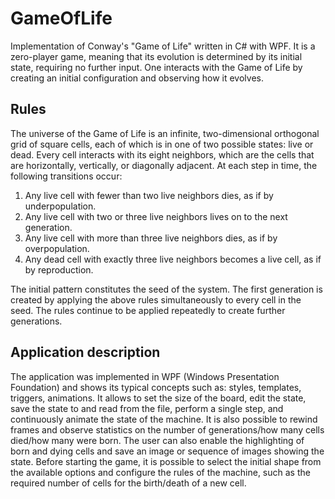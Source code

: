 # GameOfLife
Implementation of Conway's "Game of Life" written in C# with WPF. It is a zero-player game, meaning that its evolution is determined by its initial state, requiring no further input. One interacts with the Game of Life by creating an initial configuration and observing how it evolves.

## Rules
The universe of the Game of Life is an infinite, two-dimensional orthogonal grid of square cells, each of which is in one of two possible states: live or dead. Every cell interacts with its eight neighbors, which are the cells that are horizontally, vertically, or diagonally adjacent. At each step in time, the following transitions occur:
1. Any live cell with fewer than two live neighbors dies, as if by underpopulation.
2. Any live cell with two or three live neighbors lives on to the next generation.
3. Any live cell with more than three live neighbors dies, as if by overpopulation.
4. Any dead cell with exactly three live neighbors becomes a live cell, as if by reproduction.

The initial pattern constitutes the seed of the system. The first generation is created by applying the above rules simultaneously to every cell in the seed. The rules continue to be applied repeatedly to create further generations.

## Application description
The application was implemented in WPF (Windows Presentation Foundation) and shows its typical concepts such as: styles, templates, triggers, animations. It allows to set the size of the board, edit the state, save the state to and read from the file, perform a single step, and continuously animate the state of the machine.
It is also possible to rewind frames and observe statistics on the number of generations/how many cells died/how many were born. The user can also enable the highlighting of born and dying cells and save an image or sequence of images showing the state. Before starting the game, it is possible to select the initial shape from the available options and configure the rules of the machine, such as the required number of cells for the birth/death of a new cell.
